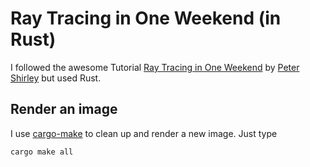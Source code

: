 # Ray Tracing in One Weekend (in Rust)

I followed the awesome Tutorial [Ray Tracing in One Weekend](https://raytracing.github.io/books/RayTracingInOneWeekend.html) by [Peter Shirley](https://github.com/petershirley) but used Rust.

## Render an image

I use [cargo-make](https://github.com/sagiegurari/cargo-make) to clean up and render a new image. Just type

```
cargo make all
```
